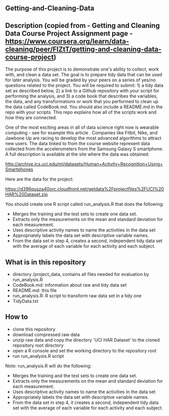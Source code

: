 Getting-and-Cleaning-Data
-------------------------

Description (copied from - Getting and Cleaning Data Course Project Assignment page - https://www.coursera.org/learn/data-cleaning/peer/FIZtT/getting-and-cleaning-data-course-project)
--------------------------------------------------------------------------------------------------
The purpose of this project is to demonstrate one's ability to collect, work with, and clean a data set. The goal is to prepare tidy data that can be used for later analysis. You will be graded by your peers on a series of yes/no questions related to the project. You will be required to submit: 1) a tidy data set as described below, 2) a link to a Github repository with your script for performing the analysis, and 3) a code book that describes the variables, the data, and any transformations or work that you performed to clean up the data called CodeBook.md. You should also include a README.md in the repo with your scripts. This repo explains how all of the scripts work and how they are connected.

One of the most exciting areas in all of data science right now is wearable computing - see for example this article . Companies like Fitbit, Nike, and Jawbone Up are racing to develop the most advanced algorithms to attract new users. The data linked to from the course website represent data collected from the accelerometers from the Samsung Galaxy S smartphone. A full description is available at the site where the data was obtained:

http://archive.ics.uci.edu/ml/datasets/Human+Activity+Recognition+Using+Smartphones

Here are the data for the project:

https://d396qusza40orc.cloudfront.net/getdata%2Fprojectfiles%2FUCI%20HAR%20Dataset.zip

You should create one R script called run_analysis.R that does the following:

- Merges the training and the test sets to create one data set.
- Extracts only the measurements on the mean and standard deviation for each measurement.
- Uses descriptive activity names to name the activities in the data set
- Appropriately labels the data set with descriptive variable names.
- From the data set in step 4, creates a second, independent tidy data set with the average of each   variable for each activity and each subject.

What is in this repository
--------------------------
- directory /project_data, contains all files needed for evaluation by run_analysis.R
- CodeBook.md: information about raw and tidy data set
- README.md: this file
- run_analysis.R: R script to transform raw data set in a tidy one
- TidyData.txt

How to
------
- clone this repository
- download compressed raw data
- unzip raw data and copy the directory 'UCI HAR Dataset' to the cloned repository root directory
- open a R console and set the working directory to the repository root
- run run_analysis.R script

Note:
run_analysis.R will do the following:

- Merges the training and the test sets to create one data set.
- Extracts only the measurements on the mean and standard deviation for each measurement.
- Uses descriptive activity names to name the activities in the data set
- Appropriately labels the data set with descriptive variable names.
- From the data set in step 4, it creates a second, independent tidy data set with the average of each      variable for each activity and each subject.




